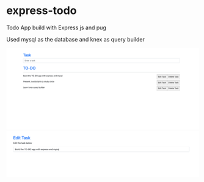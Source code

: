 # express-todo

Todo App build with Express js and pug

Used mysql as the database and knex as query builder

![screenshort](https://github.com/manisaiprasad/express-todo/blob/master/ss.png)
![screenshort](https://github.com/manisaiprasad/express-todo/blob/master/editss.png)
